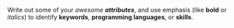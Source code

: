 Write out some of your *awesome **attributes***, and use emphasis (like __bold__ or _italics_) to identify **keywords**, __programming languages__, or **skills**. 
